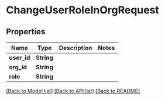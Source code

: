 # ChangeUserRoleInOrgRequest

## Properties

Name | Type | Description | Notes
------------ | ------------- | ------------- | -------------
**user_id** | **String** |  | 
**org_id** | **String** |  | 
**role** | **String** |  | 

[[Back to Model list]](../README.md#documentation-for-models) [[Back to API list]](../README.md#documentation-for-api-endpoints) [[Back to README]](../README.md)


